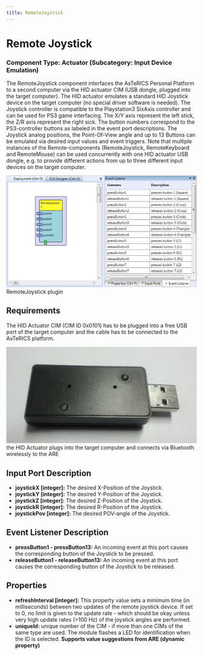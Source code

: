 ```yaml
---
title: RemoteJoystick
---
```


# Remote Joystick

### Component Type: Actuator (Subcategory: Input Device Emulation)

The RemoteJoystick component interfaces the AsTeRICS Personal Platform to a second computer via the HID actuator CIM (USB dongle, plugged into the target computer). The HID actuator emulates a standard HID Joystick device on the target computer (no special driver software is needed). The Joystick controller is compatible to the Playstation3 SixAxis controller and can be used for PS3 game interfacing. The X/Y axis represent the left stick, the Z/R axis represent the right sick. The button numbers correspond to the PS3-controller buttons as labeled in the event port descriptions. The Joystick analog positions, the Point-Of-View angle and up to 13 Buttons can be emulated via desired input values and event triggers. Note that multiple instances of the Remote-components (RemoteJoystick, RemoteKeyboard and RemoteMouse) can be used concurrently with one HID actuator USB dongle, e.g. to provide different actions from up to three different input devices on the target computer.

![Screenshot: RemoteJoystick plugin](./img/RemoteJoystick.jpg "Screenshot: RemoteJoystick plugin")  
RemoteJoystick plugin

## Requirements

The HID Actuator CIM (CIM ID 0x0101) has to be plugged into a free USB port of the target computer and the cable has to be connected to the AsTeRICS platform.

![HID Actuator CIM](./img/HID_CIM.jpg "HID Actuator CIM")  
the HID Actuator plugs into the target computer and connects via Bluetooth wirelessly to the ARE

## Input Port Description

- **joystickX \[integer\]:** The desired X-Position of the Joystick.
- **joystickY \[integer\]:** The desired Y-Position of the Joystick.
- **joystickZ \[integer\]:** The desired Z-Position of the Joystick.
- **joystickR \[integer\]:** The desired R-Position of the Joystick.
- **joystickPov \[integer\]:** The desired POV-angle of the Joystick.

## Event Listener Description

- **pressButton1 - pressButton13:** An incoming event at this port causes the corresponding button of the Joystick to be pressed.
- **releaseButton1 - releaseButton13:** An incoming event at this port causes the corresponding button of the Joystick to be released.

## Properties

- **refreshInterval \[integer\]:** This property value sets a minimum time (in milliseconds) between two updates of the remote joystick device. If set to 0, no limit is given to the update rate - which should be okay unless very high update rates (>100 Hz) of the joystick angles are performed.
- **uniqueId:** unique number of the CIM - if more than one CIMs of the same type are used. The module flashes a LED for identification when the ID is selected. **Supports value suggestions from ARE (dynamic property)**
